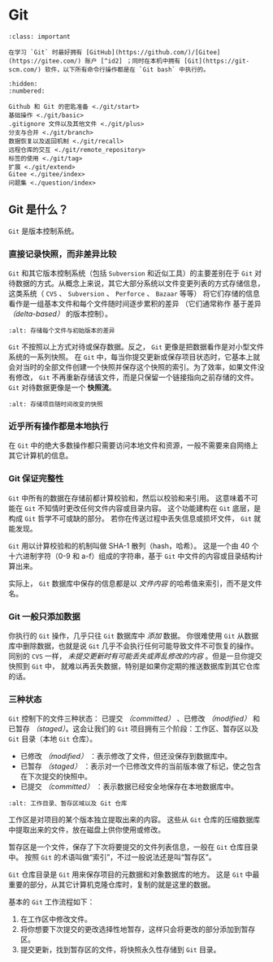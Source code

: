 # Git 

```{admonition} 准备
:class: important

在学习 `Git` 时最好拥有 [GitHub](https://github.com/)/[Gitee](https://gitee.com/) 账户 [^id2] ；同时在本机中拥有 [Git](https://git-scm.com/) 软件，以下所有命令行操作都是在 `Git bash` 中执行的。
```

```{toctree}
:hidden:
:numbered: 

Github 和 Git 的密匙准备 <./git/start>
基础操作 <./git/basic>
.gitignore 文件以及其他文件 <./git/plus>
分支与合并 <./git/branch>
数据恢复以及返回机制 <./git/recall>
远程仓库的交互 <./git/remote_repository>
标签的使用 <./git/tag>
扩展 <./git/extend>
Gitee <./gitee/index>
问题集 <./question/index>
```

<!-- Github <./github/index> -->

## Git 是什么？

`Git` 是版本控制系统。

### 直接记录快照，而非差异比较

`Git` 和其它版本控制系统（包括 `Subversion` 和近似工具）的主要差别在于 `Git` 对待数据的方式。从概念上来说，其它大部分系统以文件变更列表的方式存储信息，这类系统（ `CVS` 、 `Subversion` 、 `Perforce` 、 `Bazaar` 等等） 将它们存储的信息看作是一组基本文件和每个文件随时间逐步累积的差异 （它们通常称作 基于差异 *（delta-based）* 的版本控制）。

```{image} ./img/version-control-figure4.png
:alt: 存储每个文件与初始版本的差异
```

`Git` 不按照以上方式对待或保存数据。反之， `Git` 更像是把数据看作是对小型文件系统的一系列快照。 在 `Git` 中，每当你提交更新或保存项目状态时，它基本上就会对当时的全部文件创建一个快照并保存这个快照的索引。为了效率，如果文件没有修改， `Git` 不再重新存储该文件，而是只保留一个链接指向之前存储的文件。 `Git` 对待数据更像是一个 **快照流**。

```{image} ./img/version-control-figure5.png
:alt: 存储项目随时间改变的快照
```

### 近乎所有操作都是本地执行

在 `Git` 中的绝大多数操作都只需要访问本地文件和资源，一般不需要来自网络上其它计算机的信息。

### Git 保证完整性

`Git` 中所有的数据在存储前都计算校验和，然后以校验和来引用。 这意味着不可能在 `Git` 不知情时更改任何文件内容或目录内容。 这个功能建构在 `Git` 底层，是构成 `Git` 哲学不可或缺的部分。 若你在传送过程中丢失信息或损坏文件， `Git` 就能发现。

`Git` 用以计算校验和的机制叫做 SHA-1 散列（hash，哈希）。 这是一个由 40 个十六进制字符（0-9 和 a-f）组成的字符串，基于 `Git` 中文件的内容或目录结构计算出来。

实际上， `Git` 数据库中保存的信息都是以 *文件内容* 的哈希值来索引，而不是文件名。

### Git 一般只添加数据

你执行的 `Git` 操作，几乎只往 `Git` 数据库中 *添加* 数据。 你很难使用 `Git` 从数据库中删除数据，也就是说 `Git` 几乎不会执行任何可能导致文件不可恢复的操作。 同别的 `CVS` 一样， *未提交更新时有可能丢失或弄乱修改的内容* 。但是一旦你提交快照到 `Git` 中， 就难以再丢失数据，特别是如果你定期的推送数据库到其它仓库的话。

### 三种状态

`Git` 控制下的文件三种状态： 已提交 *（committed）* 、已修改 *（modified）* 和 已暂存 *（staged）*。这会让我们的 `Git` 项目拥有三个阶段：工作区、暂存区以及 `Git` 目录（本地 `Git` 仓库）。

- 已修改 *（modified）* ：表示修改了文件，但还没保存到数据库中。
- 已暂存 *（staged）* ：表示对一个已修改文件的当前版本做了标记，使之包含在下次提交的快照中。
- 已提交 *（committed）* ：表示数据已经安全地保存在本地数据库中。

```{image} ./img/version-control-figure6.png
:alt: 工作目录、暂存区域以及 Git 仓库
```

工作区是对项目的某个版本独立提取出来的内容。 这些从 `Git` 仓库的压缩数据库中提取出来的文件，放在磁盘上供你使用或修改。

暂存区是一个文件，保存了下次将要提交的文件列表信息，一般在 `Git` 仓库目录中。 按照 `Git` 的术语叫做“索引”，不过一般说法还是叫“暂存区”。

`Git` 仓库目录是 `Git` 用来保存项目的元数据和对象数据库的地方。 这是 `Git` 中最重要的部分，从其它计算机克隆仓库时，复制的就是这里的数据。

基本的 `Git` 工作流程如下：

1. 在工作区中修改文件。
2. 将你想要下次提交的更改选择性地暂存，这样只会将更改的部分添加到暂存区。
3. 提交更新，找到暂存区的文件，将快照永久性存储到 `Git` 目录。


 
[^id2]: 拥有GitHub/Gitee账户的目的是拥有远程仓库。当然，读者也可以自己搭建一个远程仓库。

